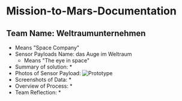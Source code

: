 # Mission-to-Mars-Documentation
  
## Team Name: Weltraumunternehmen
  * Means "Space Company" 
* Sensor Payloads Name: das Auge im Weltraum
  * Means "The eye in space"
* Summary of solution: 
  * 
* Photos of Sensor Payload: 
![Prototype](V1-1.HEIC)
* Screenshots of Data: 
  * 
* Overview of Process: 
  * 
* Team Reflection: 
  * 

